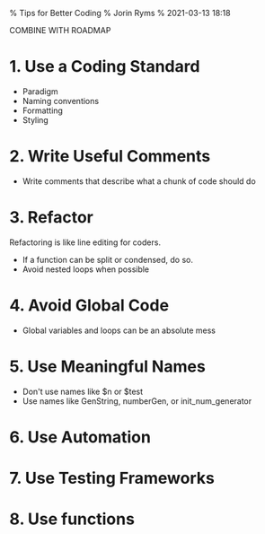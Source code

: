 % Tips for Better Coding
% Jorin Ryms
% 2021-03-13 18:18


COMBINE WITH ROADMAP

# 1. __Use a Coding Standard__

+ Paradigm
+ Naming conventions
+ Formatting
+ Styling

# 2. __Write Useful Comments__

+ Write comments that describe what a chunk of code should do

# 3. __Refactor__

Refactoring is like line editing for coders.

+ If a function can be split or condensed, do so.
+ Avoid nested loops when possible

# 4. __Avoid Global Code__

+ Global variables and loops can be an absolute mess

# 5. __Use Meaningful Names__

+ Don't use names like $n or $test
+ Use names like GenString, numberGen, or init_num_generator

# 6. __Use Automation__

# 7. __Use Testing Frameworks__

# 8. __Use functions__

